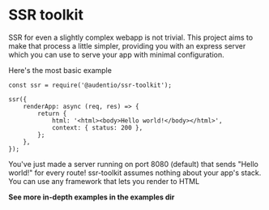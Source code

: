 # SSR toolkit

SSR for even a slightly complex webapp is not trivial. This project aims to make that process a little simpler, providing you with an express server which you can use to serve your app with minimal configuration.

Here's the most basic example

```
const ssr = require('@audentio/ssr-toolkit');

ssr({
    renderApp: async (req, res) => {
        return {
            html: '<html><body>Hello world!</body></html>',
            context: { status: 200 },
        };
    },
});
```

You've just made a server running on port 8080 (default) that sends "Hello world!" for every route!
ssr-toolkit assumes nothing about your app's stack. You can use any framework that lets you render to HTML

**See more in-depth examples in the examples dir**